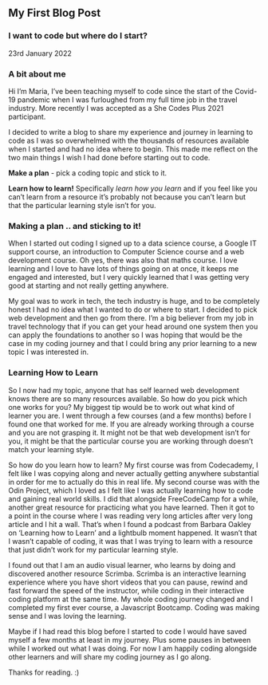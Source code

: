 <section class="more-about highlight-text">
    <h2 class="highlight blog-highlight">My First Blog Post</h2>
    <h3 class="blog-post-header highlight">I want to code but where do I start?</h3>
    <time class="blog-date" datetime="2022-01-23">23rd January 2022</time>
    <p> 
        <h3 class="highlight blog-post-header">A bit about me</h3>
        <p>Hi I’m Maria, I’ve been teaching myself to code since the start of the Covid-19 pandemic when I was furloughed 
            from my full time job in the travel industry. More recently I was accepted as a She Codes Plus 2021 participant.
        </p>
        <p>I decided to write a blog to share my experience and journey in learning to code as I was so overwhelmed with 
            the thousands of resources available when I started and had no idea where to begin. This made me reflect on 
            the two main things I wish I had done before starting out to code.
        </p>
        <p><strong>Make a plan</strong> - pick a coding topic and stick to it.</p>
        <p><strong>Learn how to learn!</strong> Specifically <em>learn how you learn</em> and if you feel like you can’t learn from a 
            resource it’s probably not because you can’t learn but that the particular learning style isn’t for you.</p>           
        <h3 class="highlight blog-post-header">Making a plan .. and sticking to it!</h3>
        <p>When I started out coding I signed up to a data science course, a Google IT support course, an introduction to 
            Computer Science course and a web development course. Oh yes, there was also that maths course. I love learning 
            and I love to have lots of things going on at once, it keeps me engaged and interested, but I very quickly 
            learned that I was getting very good at starting and not really getting anywhere.</p>
        <p>My goal was to work in tech, the tech industry is huge, and to be completely honest I had no idea what I wanted 
            to do or where to start. I decided to pick web development and then go from there. I’m a big believer from my 
            job in travel technology that if you can get your head around one system then you can apply the foundations to 
            another so I was hoping that would be the case in my coding journey and that I could bring any prior learning 
            to a new topic I was interested in.</p>
        <h3 class="highlight blog-post-header">Learning How to Learn</h3>
        <p>So I now had my topic, anyone that has self learned web development knows there are so many resources available. 
            So how do you pick which one works for you? My biggest tip would be to work out what kind of learner you are. 
            I went through a few courses (and a few months) before I found one that worked for me. If you are already 
            working through a course and you are not grasping it. It might not be that web development isn’t for you, 
            it might be that the particular course you are working through doesn’t match your learning style.</p>
        <p>So how do you learn how to learn? My first course was from Codecademy, I felt like I was copying along and 
            never actually getting anywhere substantial in order for me to actually do this in real life. My second 
            course was with the Odin Project, which I loved as I felt like I was actually learning how to code and 
            gaining real world skills. I did that alongside FreeCodeCamp for a while, another great resource for 
            practicing what you have learned. Then it got to a point in the course where I was reading very long 
            articles after very long article and I hit a wall. That’s when I found a podcast from Barbara Oakley 
            on ‘Learning how to Learn’ and a lightbulb moment happened. It wasn’t that I wasn’t capable of coding, 
            it was that I was trying to learn with a resource that just didn’t work for my particular learning style.</p>
        <p>I found out that I am an audio visual learner, who learns by doing and discovered another resource Scrimba. 
            Scrimba is an interactive learning experience where you have short videos that you can pause, rewind and 
            fast forward the speed of the instructor, while coding in their interactive coding platform at the same time. 
            My whole coding journey changed and I completed my first ever course, a Javascript Bootcamp. Coding was 
            making sense and I was loving the learning. </p>
        <p>Maybe if I had read this blog before I started to code I would have saved myself a few months at least in my 
            journey. Plus some pauses in between while I worked out what I was doing. For now I am happily coding 
            alongside other learners and will share my coding journey as I go along.</p>
        <p>Thanks for reading. :)</p>           
</section>